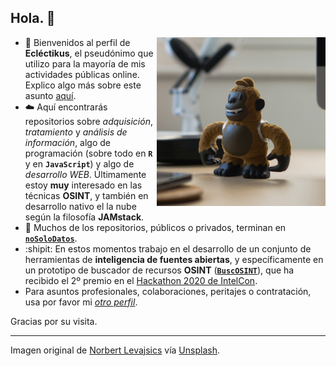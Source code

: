 ## Hola. 👋

<img align="right" width="270" height="270" src="https://github.com/Eclectikus/Eclectikus/blob/main/img/Eclectikus.png">

- :monkey: Bienvenidos al perfil de **Ecléctikus**, el pseudónimo que utilizo para la mayoría de mis actividades públicas online. Explico algo más sobre este asunto [aquí](https://nosolodatos.netlify.app/es/ec/eclectikusbio).
- :cloud: Aquí encontrarás repositorios sobre *adquisición*, *tratamiento* y *análisis de información*, algo de programación (sobre todo en **`R`** y en **`JavaScript`**) y algo de *desarrollo WEB*. Últimamente estoy **muy** interesado en las técnicas **OSINT**, y también en desarrollo nativo el la nube según la filosofía **JAMstack**.
- :link: Muchos de los repositorios, públicos o privados, terminan en [**`noSoloDatos`**](https://nosolodatos.netlify.app/).
- :shipit: En estos momentos trabajo en el desarrollo de un conjunto de herramientas de **inteligencia de fuentes abiertas**, y específicamente en un prototipo de buscador de recursos **OSINT** ([**`BuscOSINT`**](https://buscosint.netlify.app/)), que ha recibido el 2º premio en el [Hackathon 2020 de IntelCon](https://ginseg.com/2020/7845/hackathon-intelcon/resolucion-del-hackathon-intelcon).
- Para asuntos profesionales, colaboraciones, peritajes o contratación, usa por favor mi [*otro perfil*](https://github.com/joanh).

Gracias por su visita.

---

Imagen original de [Norbert Levajsics](https://unsplash.com/@levajsics?utm_source=unsplash&amp;utm_medium=referral&amp;utm_content=creditCopyText) vía [Unsplash](https://unsplash.com/s/photos/chimps?utm_source=unsplash&amp;utm_medium=referral&amp;utm_content=creditCopyText).
